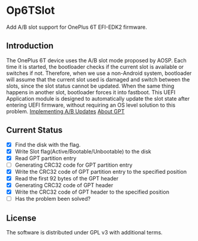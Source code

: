 # Op6TSlot
Add A/B slot support for OnePlus 6T EFI-EDK2 firmware.

## Introduction
  The OnePlus 6T device uses the A/B slot mode proposed by AOSP. Each time it is started, the bootloader checks if the current slot is available or switches if not.
Therefore, when we use a non-Android system, bootloader will assume that the current slot used is damaged and switch between the slots, since the slot status cannot be updated.
When the same thing happens in another slot, bootloader forces it into fastboot.
  This UEFI Application module is designed to automatically update the slot state after entering UEFI firmware, without requiring an OS level solution to this problem.
  [Implementing A/B Updates](https://source.android.com/devices/tech/ota/ab/ab_implement)
  [About GPT](https://uefi.org/sites/default/files/resources/UEFI_Spec_2_9_2021_03_18.pdf)
  
## Current Status
- [x] Find the disk with the flag.
- [x] Write Slot flag(Active/Bootable/Unbootable) to the disk
- [x] Read GPT partition entry
- [ ] Generating CRC32 code for GPT partition entry
- [x] Write the CRC32 code of GPT partition entry to the specified position
- [x] Read the first 92 bytes of the GPT header
- [x] Generating CRC32 code of GPT header
- [x] Write the CRC32 code of GPT header to the specified position
- [ ] Has the problem been solved?

## License
The software is distributed under GPL v3 with additional terms.